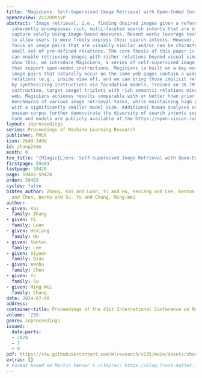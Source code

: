 ```yaml
---
title: 'MagicLens: Self-Supervised Image Retrieval with Open-Ended Instructions'
openreview: Zc22RDtsvP
abstract: 'Image retrieval, i.e., finding desired images given a reference image,
  inherently encompasses rich, multi-faceted search intents that are difficult to
  capture solely using image-based measures. Recent works leverage text instructions
  to allow users to more freely express their search intents. However, they primarily
  focus on image pairs that are visually similar and/or can be characterized by a
  small set of pre-defined relations. The core thesis of this paper is that text instructions
  can enable retrieving images with richer relations beyond visual similarity. To
  show this, we introduce MagicLens, a series of self-supervised image retrieval models
  that support open-ended instructions. MagicLens is built on a key novel insight:
  image pairs that naturally occur on the same web pages contain a wide range of implicit
  relations (e.g., inside view of), and we can bring those implicit relations explicit
  by synthesizing instructions via foundation models. Trained on 36.7M (query image,
  instruction, target image) triplets with rich semantic relations mined from the
  web, MagicLens achieves results comparable with or better than prior best on eight
  benchmarks of various image retrieval tasks, while maintaining high parameter efficiency
  with a significantly smaller model size. Additional human analyses on a 1.4M-image
  unseen corpus further demonstrate the diversity of search intents supported by MagicLens.
  Code and models are publicly available at the https://open-vision-language.github.io/MagicLens/.'
layout: inproceedings
series: Proceedings of Machine Learning Research
publisher: PMLR
issn: 2640-3498
id: zhang24an
month: 0
tex_title: "{M}agic{L}ens: Self-Supervised Image Retrieval with Open-Ended Instructions"
firstpage: 59403
lastpage: 59420
page: 59403-59420
order: 59403
cycles: false
bibtex_author: Zhang, Kai and Luan, Yi and Hu, Hexiang and Lee, Kenton and Qiao, Siyuan
  and Chen, Wenhu and Su, Yu and Chang, Ming-Wei
author:
- given: Kai
  family: Zhang
- given: Yi
  family: Luan
- given: Hexiang
  family: Hu
- given: Kenton
  family: Lee
- given: Siyuan
  family: Qiao
- given: Wenhu
  family: Chen
- given: Yu
  family: Su
- given: Ming-Wei
  family: Chang
date: 2024-07-08
address:
container-title: Proceedings of the 41st International Conference on Machine Learning
volume: '235'
genre: inproceedings
issued:
  date-parts:
  - 2024
  - 7
  - 8
pdf: https://raw.githubusercontent.com/mlresearch/v235/main/assets/zhang24an/zhang24an.pdf
extras: []
# Format based on Martin Fenner's citeproc: https://blog.front-matter.io/posts/citeproc-yaml-for-bibliographies/
---
```

